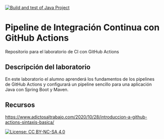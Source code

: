 [![Build and test of Java Project](https://github.com/ETSISI-EMS/ems2024-lab-1-3-ci-github-actions-marcosbmanzanares/actions/workflows/main.yml/badge.svg)](https://github.com/ETSISI-EMS/ems2024-lab-1-3-ci-github-actions-marcosbmanzanares/actions/workflows/main.yml)

# Pipeline de Integración Continua con GitHub Actions

Repositorio para el laboratorio de CI con GitHub Actions

## Descripción del laboratorio

En este laboratorio el alumno aprenderá los fundamentos de los pipelines de GitHub Actions y configurará un pipeline
sencillo para una aplicación Java con Spring Boot y Maven. 

## Recursos
https://www.adictosaltrabajo.com/2020/10/28/introduccion-a-github-actions-sintaxis-basica/

[![License: CC BY-NC-SA 4.0](https://img.shields.io/badge/License-CC_BY--NC--SA_4.0-lightgrey.svg)](https://creativecommons.org/licenses/by-nc-sa/4.0/)
